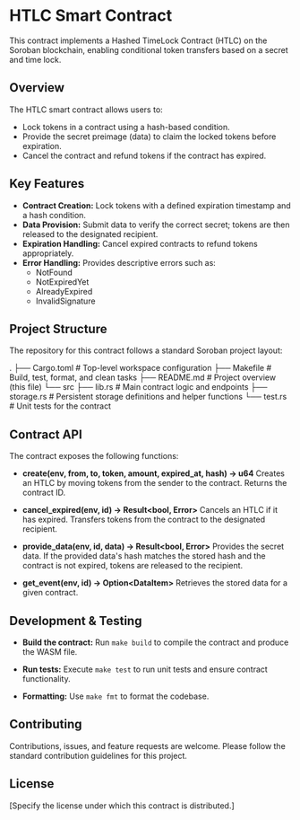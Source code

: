 # HTLC Smart Contract

This contract implements a Hashed TimeLock Contract (HTLC) on the Soroban blockchain, enabling conditional token transfers based on a secret and time lock.

## Overview

The HTLC smart contract allows users to:

- Lock tokens in a contract using a hash-based condition.
- Provide the secret preimage (data) to claim the locked tokens before expiration.
- Cancel the contract and refund tokens if the contract has expired.

## Key Features

- **Contract Creation:** Lock tokens with a defined expiration timestamp and a hash condition.
- **Data Provision:** Submit data to verify the correct secret; tokens are then released to the designated recipient.
- **Expiration Handling:** Cancel expired contracts to refund tokens appropriately.
- **Error Handling:** Provides descriptive errors such as:
  - NotFound
  - NotExpiredYet
  - AlreadyExpired
  - InvalidSignature

## Project Structure

The repository for this contract follows a standard Soroban project layout:

.
├── Cargo.toml # Top-level workspace configuration
├── Makefile # Build, test, format, and clean tasks
├── README.md # Project overview (this file)
└── src
├── lib.rs # Main contract logic and endpoints
├── storage.rs # Persistent storage definitions and helper functions
└── test.rs # Unit tests for the contract

## Contract API

The contract exposes the following functions:

- **create(env, from, to, token, amount, expired_at, hash) -> u64**
  Creates an HTLC by moving tokens from the sender to the contract. Returns the contract ID.

- **cancel_expired(env, id) -> Result&lt;bool, Error&gt;**
  Cancels an HTLC if it has expired. Transfers tokens from the contract to the designated recipient.

- **provide_data(env, id, data) -> Result&lt;bool, Error&gt;**
  Provides the secret data. If the provided data's hash matches the stored hash and the contract is not expired, tokens are released to the recipient.

- **get_event(env, id) -> Option&lt;DataItem&gt;**
  Retrieves the stored data for a given contract.

## Development & Testing

- **Build the contract:**
  Run `make build` to compile the contract and produce the WASM file.

- **Run tests:**
  Execute `make test` to run unit tests and ensure contract functionality.

- **Formatting:**
  Use `make fmt` to format the codebase.

## Contributing

Contributions, issues, and feature requests are welcome. Please follow the standard contribution guidelines for this project.

## License

[Specify the license under which this contract is distributed.]
